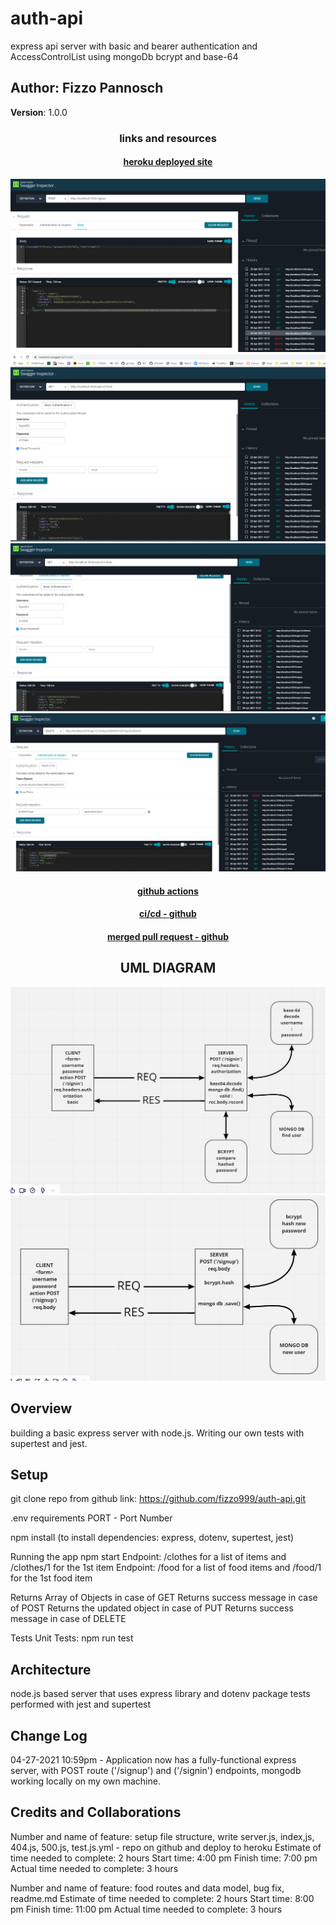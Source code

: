 # auth-api

express api server with basic and bearer authentication and AccessControlList using mongoDb bcrypt and base-64

## Author: Fizzo Pannosch

**Version**: 1.0.0

<!-- (increment the patch/fix version number if you make more commits past your first submission) -->

### <center> links and resources </center>

#### <center> [heroku deployed site](https://fizzo-auth-api.herokuapp.com/) </center>

![app is working on swagger](src/assets/1685.PNG)
![app is working on swagger](src/assets/1686.PNG)
![app is working on swagger](src/assets/1687.PNG)
![app is working on swagger](src/assets/1688.PNG)

#### <center> [github actions](https://github.com/fizzo999/auth-api/actions) </center>

<!-- #### <center> [github pull request](https://github.com/fizzo999/server-deployment-practice/pull/1) </center> -->

#### <center> [ci/cd - github](https://github.com/fizzo999/auth-api/actions/runs/791249707) </center>

#### <center> [merged pull request - github](https://github.com/fizzo999/auth-api/pull/2) </center>

<!-- ![Cont Integration Cont Deploy](src/continuousIntegrationContinuousDepolyment002.png) -->

## <center> UML DIAGRAM </center>

![web request response cycle diagram 001](./src/assets/1599bearerAuthServer001.PNG)
![web request response cycle diagram 002](./src/assets/1598bearerAuthServer001.PNG)

## Overview

building a basic express server with node.js. Writing our own tests with supertest and jest.

## Setup

git clone repo from github link:
https://github.com/fizzo999/auth-api.git

.env requirements
PORT - Port Number

npm install
(to install dependencies: express, dotenv, supertest, jest)

Running the app
npm start
Endpoint: /clothes for a list of items and /clothes/1 for the 1st item
Endpoint: /food for a list of food items and /food/1 for the 1st food item

Returns Array of Objects in case of GET
Returns success message in case of POST
Returns the updated object in case of PUT
Returns success message in case of DELETE

Tests
Unit Tests: npm run test

## Architecture

node.js based server that uses express library and dotenv package
tests performed with jest and supertest

## Change Log

04-27-2021 10:59pm - Application now has a fully-functional express server, with POST route ('/signup') and ('/signin') endpoints, mongodb working locally on my own machine.

## Credits and Collaborations

Number and name of feature: setup file structure, write server.js, index,js, 404.js, 500.js, test.js.yml - repo on github and deploy to heroku
Estimate of time needed to complete: 2 hours
Start time: 4:00 pm
Finish time: 7:00 pm
Actual time needed to complete: 3 hours

Number and name of feature: food routes and data model, bug fix, readme.md
Estimate of time needed to complete: 2 hours
Start time: 8:00 pm
Finish time: 11:00 pm
Actual time needed to complete: 3 hours

